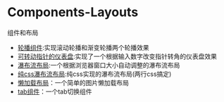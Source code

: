 # Components-Layouts
组件和布局
- [轮播组件](https://yangzhiyang.github.io/Components-Layouts/%E8%BD%AE%E6%92%AD%E5%9B%BE/Carousel.html):实现滚动轮播和渐变轮播两个轮播效果    
- [可转动指针的仪表盘](https://yangzhiyang.github.io/Components-Layouts/Dashboard.html):实现了一个根据输入数字改变指针转角的仪表盘效果     
- [瀑布流布局](https://yangzhiyang.github.io/Components-Layouts/WaterFall.html):一个根据浏览器窗口大小自动调整的瀑布流布局 
- [纯css瀑布流布局](https://yangzhiyang.github.io/Components-Layouts/WaterFall-purecss.html):纯css实现的瀑布流布局(两行css搞定)    
- [懒加载布局](https://yangzhiyang.github.io/Components-Layouts/lazyLoad.html)：一个简单的图片懒加载布局
- [tab组件](https://yangzhiyang.github.io/Components-Layouts/tab.html)：一个tab切换组件

